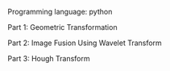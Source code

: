 Programming language: python

Part 1: Geometric Transformation

Part 2: Image Fusion Using Wavelet Transform

Part 3: Hough Transform
